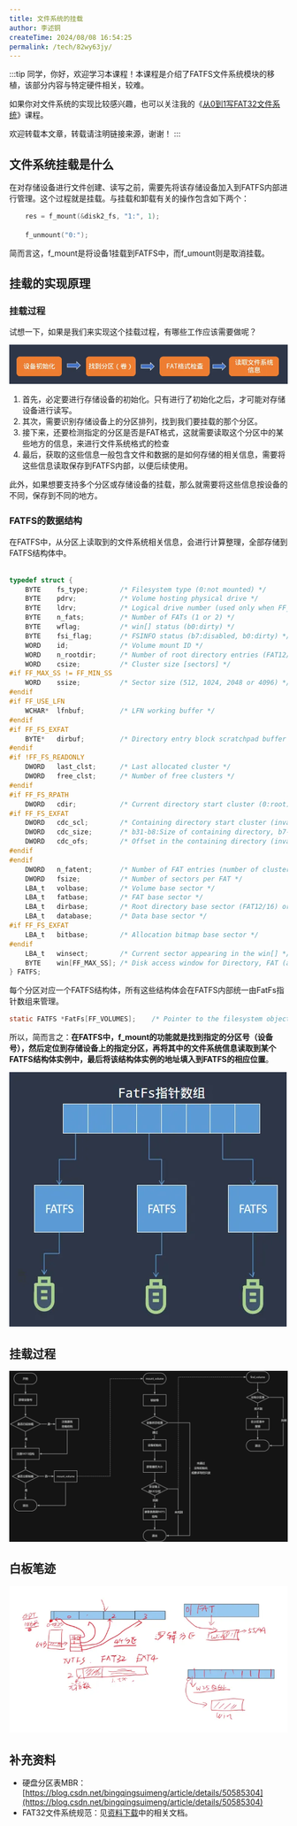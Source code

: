 ```yaml
---
title: 文件系统的挂载
author: 李述铜
createTime: 2024/08/08 16:54:25
permalink: /tech/82wy63jy/
---
```

:::tip
同学，你好，欢迎学习本课程！本课程是介绍了FATFS文件系统模块的移植，该部分内容与特定硬件相关，较难。

如果你对文件系统的实现比较感兴趣，也可以关注我的《[从0到1写FAT32文件系统](https://wuptg.xetlk.com/s/VeHie)》课程。

欢迎转载本文章，转载请注明链接来源，谢谢！
:::

## 文件系统挂载是什么
在对存储设备进行文件创建、读写之前，需要先将该存储设备加入到FATFS内部进行管理。这个过程就是挂载。与挂载和卸载有关的操作包含如下两个：

```c
	res = f_mount(&disk2_fs, "1:", 1);

	f_unmount("0:");
```
简而言这，f_mount是将设备1挂载到FATFS中，而f_umount则是取消挂载。

## 挂载的实现原理
### 挂载过程
试想一下，如果是我们来实现这个挂载过程，有哪些工作应该需要做呢？

![alt text](../../../../.vuepress/public/image/docs/notes/tech/fatfs/code/mount/image.png)

1. 首先，必定要进行存储设备的初始化。只有进行了初始化之后，才可能对存储设备进行读写。
2. 其次，需要识别存储设备上的分区排列，找到我们要挂载的那个分区。
3. 接下来，还要检测指定的分区是否是FAT格式，这就需要读取这个分区中的某些地方的信息，来进行文件系统格式的检查
4. 最后，获取的这些信息一般包含文件和数据的是如何存储的相关信息，需要将这些信息读取保存到FATFS内部，以便后续使用。

此外，如果想要支持多个分区或存储设备的挂载，那么就需要将这些信息按设备的不同，保存到不同的地方。

### FATFS的数据结构
在FATFS中，从分区上读取到的文件系统相关信息，会进行计算整理，全部存储到FATFS结构体中。

```c

typedef struct {
	BYTE	fs_type;		/* Filesystem type (0:not mounted) */
	BYTE	pdrv;			/* Volume hosting physical drive */
	BYTE	ldrv;			/* Logical drive number (used only when FF_FS_REENTRANT) */
	BYTE	n_fats;			/* Number of FATs (1 or 2) */
	BYTE	wflag;			/* win[] status (b0:dirty) */
	BYTE	fsi_flag;		/* FSINFO status (b7:disabled, b0:dirty) */
	WORD	id;				/* Volume mount ID */
	WORD	n_rootdir;		/* Number of root directory entries (FAT12/16) */
	WORD	csize;			/* Cluster size [sectors] */
#if FF_MAX_SS != FF_MIN_SS
	WORD	ssize;			/* Sector size (512, 1024, 2048 or 4096) */
#endif
#if FF_USE_LFN
	WCHAR*	lfnbuf;			/* LFN working buffer */
#endif
#if FF_FS_EXFAT
	BYTE*	dirbuf;			/* Directory entry block scratchpad buffer for exFAT */
#endif
#if !FF_FS_READONLY
	DWORD	last_clst;		/* Last allocated cluster */
	DWORD	free_clst;		/* Number of free clusters */
#endif
#if FF_FS_RPATH
	DWORD	cdir;			/* Current directory start cluster (0:root) */
#if FF_FS_EXFAT
	DWORD	cdc_scl;		/* Containing directory start cluster (invalid when cdir is 0) */
	DWORD	cdc_size;		/* b31-b8:Size of containing directory, b7-b0: Chain status */
	DWORD	cdc_ofs;		/* Offset in the containing directory (invalid when cdir is 0) */
#endif
#endif
	DWORD	n_fatent;		/* Number of FAT entries (number of clusters + 2) */
	DWORD	fsize;			/* Number of sectors per FAT */
	LBA_t	volbase;		/* Volume base sector */
	LBA_t	fatbase;		/* FAT base sector */
	LBA_t	dirbase;		/* Root directory base sector (FAT12/16) or cluster (FAT32/exFAT) */
	LBA_t	database;		/* Data base sector */
#if FF_FS_EXFAT
	LBA_t	bitbase;		/* Allocation bitmap base sector */
#endif
	LBA_t	winsect;		/* Current sector appearing in the win[] */
	BYTE	win[FF_MAX_SS];	/* Disk access window for Directory, FAT (and file data at tiny cfg) */
} FATFS;

```
每个分区对应一个FATFS结构体，所有这些结构体会在FATFS内部统一由FatFs指针数组来管理。

```c
static FATFS *FatFs[FF_VOLUMES];	/* Pointer to the filesystem objects (logical drives) */
```

所以，简而言之：**在FATFS中，f_mount的功能就是找到指定的分区号（设备号），然后定位到存储设备上的指定分区，再将其中的文件系统信息读取到某个FATFS结构体实例中，最后将该结构体实例的地址填入到FATFS的相应位置**。

![alt text](../../../../.vuepress/public/image/docs/notes/tech/fatfs/code/mount/image-1.png)

## 挂载过程

![alt text](../../../../.vuepress/public/image/docs/notes/tech/fatfs/code/mount/image-2.png)

## 白板笔迹
![alt text](../../../../.vuepress/public/image/docs/notes/tech/fatfs/code/mount/image-3.png)

## 补充资料
* 硬盘分区表MBR：[https://blog.csdn.net/bingqingsuimeng/article/details/50585304](https://blog.csdn.net/bingqingsuimeng/article/details/50585304)
* FAT32文件系统规范：见[资料下载](../download.md)中的相关文档。